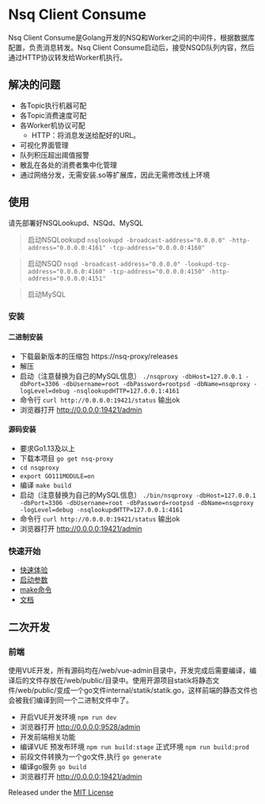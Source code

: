 # Nsq Client Consume
Nsq Client Consume是Golang开发的NSQ和Worker之间的中间件，根据数据库配置，负责消息转发。Nsq Client Consume启动后，接受NSQD队列内容，然后通过HTTP协议转发给Worker机执行。

## 解决的问题

* 各Topic执行机器可配
* 各Topic消费速度可配
* 各Worker机协议可配
    * HTTP：将消息发送给配好的URL。
* 可视化界面管理
* 队列积压超出阈值报警
* 散乱在各处的消费者集中化管理
* 通过网络分发，无需安装.so等扩展库，因此无需修改线上环境



## 使用
请先部署好NSQLookupd、NSQd、MySQL

> 启动NSQLookupd `nsqlookupd -broadcast-address="0.0.0.0" -http-address="0.0.0.0:4161" -tcp-address="0.0.0.0:4160"`

> 启动NSQD `nsqd -broadcast-address="0.0.0.0" -lookupd-tcp-address="0.0.0.0:4160" -tcp-address="0.0.0.0:4150" -http-address="0.0.0.0:4151"`

> 启动MySQL

### 安装

#### 二进制安装

* 下载最新版本的压缩包 https://nsq-proxy/releases
* 解压
* 启动（注意替换为自己的MySQL信息） `./nsqproxy -dbHost=127.0.0.1 -dbPort=3306 -dbUsername=root -dbPassword=rootpsd -dbName=nsqproxy -logLevel=debug -nsqlookupdHTTP=127.0.0.1:4161`
* 命令行 `curl http://0.0.0.0:19421/status` 输出ok
* 浏览器打开 http://0.0.0.0:19421/admin

#### 源码安装

* 要求Go1.13及以上
* 下载本项目 `go get nsq-proxy`
* `cd nsqproxy`
* `export GO111MODULE=on`
* 编译 `make build`
* 启动（注意替换为自己的MySQL信息） `./bin/nsqproxy -dbHost=127.0.0.1 -dbPort=3306 -dbUsername=root -dbPassword=rootpsd -dbName=nsqproxy -logLevel=debug -nsqlookupdHTTP=127.0.0.1:4161`
* 命令行 `curl http://0.0.0.0:19421/status` 输出ok
* 浏览器打开 http://0.0.0.0:19421/admin

### 快速开始

* [快速体验](document/doc/quick_start.md)
* [启动参数](document/doc/flag.md)
* [make命令](document/doc/make.md)
* [文档](document/doc/README.md)

## 二次开发

### 前端
使用VUE开发，所有源码均在/web/vue-admin目录中，开发完成后需要编译，编译后的文件存放在/web/public/目录中。使用开源项目statik将静态文件/web/public/变成一个go文件internal/statik/statik.go，这样前端的静态文件也会被我们编译到同一个二进制文件中了。

* 开启VUE开发环境 `npm run dev`
* 浏览器打开 http://0.0.0.0:9528/admin
* 开发前端相关功能
* 编译VUE 预发布环境 `npm run build:stage` 正式环境 `npm run build:prod`
* 前段文件转换为一个go文件,执行 `go generate`
* 编译go服务 `go build`
* 浏览器打开 http://0.0.0.0:19421/admin

Released under the [MIT License](https://nsq-proxy/blob/main/LICENSE)